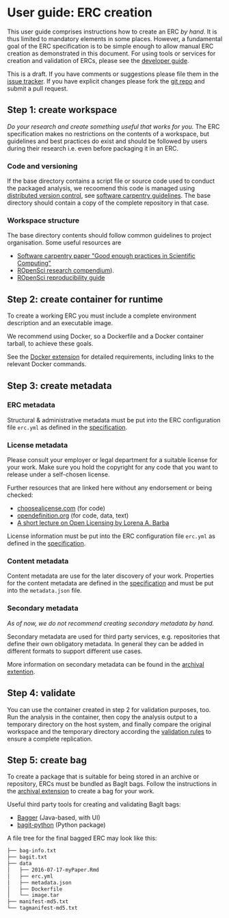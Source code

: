 # User guide: ERC creation

This user guide comprises instructions how to create an ERC _by hand_.
It is thus limited to mandatory elements in some places.
However, a fundamental goal of the ERC specification is to be simple enough to allow manual ERC creation as demonstrated in this document.
For using tools or services for creation and validation of ERCs, please see the [developer guide](../dev-guide/index.md).

<div class="alert note" markdown="block">
This is a draft. If you have comments or suggestions please file them in the <a href="https://github.com/o2r-project/erc-spec/issues">issue tracker</a>. If you have explicit changes please fork the <a href="https://github.com/o2r-project/erc-spec">git repo</a> and submit a pull request.
</div>

## Step 1: create workspace

_Do your research and create something useful that works for you._
The ERC specification makes no restrictions on the contents of a workspace, but guidelines and best practices do exist and should be followed by users during their research i.e. even before packaging it in an ERC.

### Code and versioning

If the base directory contains a script file or source code used to conduct the packaged analysis, we recoomend this code is managed using [distributed version control](https://en.wikipedia.org/wiki/Distributed_version_control), see [software carpentry guidelines](https://github.com/swcarpentry/good-enough-practices-in-scientific-computing/blob/gh-pages/index.md#keeping-track-of-changes).
The base directory should contain a copy of the complete repository in that case.

### Workspace structure

The base directory contents should follow common guidelines to project organisation.
Some useful resources are

- [Software carpentry paper "Good enough practices in Scientific Computing"](https://github.com/swcarpentry/good-enough-practices-in-scientific-computing/blob/gh-pages/index.md#project-organization)
- [ROpenSci research compendium](https://github.com/ropensci/rrrpkg)).
- [ROpenSci reproducibility guide](https://ropensci.github.io/reproducibility-guide/sections/introduction)

## Step 2: create container for runtime

To create a working ERC you must include a complete environment description and an executable image.

We recommend using Docker, so a Dockerfile and a Docker container tarball, to achieve these goals.

See the [Docker extension](../spec/docker.md) for detailed requirements, including links to the relevant Docker commands.

## Step 3: create metadata

### ERC metadata

Structural & administrative metadata must be put into the ERC configuration file `erc.yml` as defined in the [specification](../spec/index.md#erc-configuration-file).

### License metadata

Please consult your employer or legal department for a suitable license for your work. Make sure you hold the copyright for any code that you want to release under a self-chosen license.

Further resources that are linked here without any endorsement or being checked:

- [choosealicense.com](https://choosealicense.com) (for code)
- [opendefinition.org](http://opendefinition.org) (for code, data, text)
- [A short lecture on Open Licensing by Lorena A. Barba](https://speakerdeck.com/labarba/a-short-lecture-on-open-licensing)

License information must be put into the ERC configuration file `erc.yml` as defined in the [specification](../spec/index.md#erc-configuration-file).

### Content metadata

Content metadata are use for the later discovery of your work. Properties for the content metadata are defined in the [specification](../spec/index.md#Content-metadata) and must be put into the `metadata.json` file.

<!-- `erc_metadata.json` == `web-api/<compendium>.metadata.o2r`, or `bagit.txt`? -->


### Secondary metadata

_As of now, we do not recommend creating secondary metadata by hand._

Secondary metadata are used for third party services, e.g. repositories that define their own obligatory metadata.
In general they can be added in different formats to support different use cases.

More information on secondary metadata can be found in the [archival extention](../spec/archival.md#Secondary-metadata-files).
 

## Step 4: validate

You can use the container created in step 2 for validation purposes, too. Run the analysis in the container, then copy the analysis output to a temporary directory on the host system, and finally compare the original workspace and the temporary directory according the [validation rules](index.md#validation) to ensure a complete replication.

<!-- _To simplify the validation process, an ERC validation tool and accompanying [validation extension](../spec/index.md#Validation) are under development._ -->

## Step 5: create bag

To create a package that is suitable for being stored in an archive or repository, ERCs must be bundled as BagIt bags. Follow the instructions in the [archival extension](../spec/archival.md) to create a bag for your work.

Useful third party tools for creating and validating BagIt bags:

- [Bagger](https://github.com/LibraryOfCongress/bagger) (Java-based, with UI)
- [bagit-python](https://libraryofcongress.github.io/bagit-python/) (Python package)

A file tree for the final bagged ERC may look like this:

```txt
├── bag-info.txt
├── bagit.txt
├── data
│   ├── 2016-07-17-myPaper.Rmd
│   ├── erc.yml
│   ├── metadata.json
│   ├── Dockerfile
│   └── image.tar
├── manifest-md5.txt
└── tagmanifest-md5.txt
```